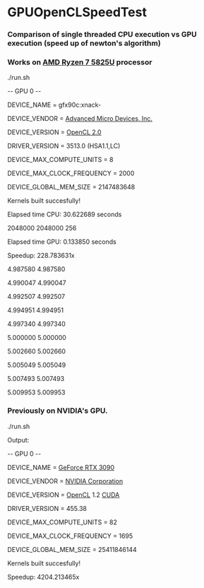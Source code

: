 # GPUOpenCLSpeedTest

### Comparison of single threaded CPU execution vs GPU execution (speed up of newton's algorithm)

### Works on [AMD Ryzen 7 5825U](https://www.amd.com/en/products/apu/amd-ryzen-7-5825u) processor

./run.sh

  -- GPU 0 --
  
  DEVICE_NAME = gfx90c:xnack-
  
  DEVICE_VENDOR = [Advanced Micro Devices, Inc.](https://www.amd.com/)
  
  DEVICE_VERSION = [OpenCL 2.0](https://registry.khronos.org/OpenCL/specs/opencl-2.0.pdf)
  
  DRIVER_VERSION = 3513.0 (HSA1.1,LC)
  
  DEVICE_MAX_COMPUTE_UNITS = 8
  
  DEVICE_MAX_CLOCK_FREQUENCY = 2000
  
  DEVICE_GLOBAL_MEM_SIZE = 2147483648
  
Kernels built succesfully!

Elapsed time CPU: 30.622689 seconds

2048000 2048000 256

Elapsed time GPU: 0.133850 seconds

Speedup: 228.783631x


4.987580 4.987580

4.990047 4.990047

4.992507 4.992507

4.994951 4.994951

4.997340 4.997340

5.000000 5.000000

5.002660 5.002660

5.005049 5.005049

5.007493 5.007493

5.009953 5.009953

### Previously on NVIDIA's GPU.

./run.sh

Output:

  -- GPU 0 --
  
  DEVICE_NAME = [GeForce RTX 3090](https://www.nvidia.com/en-us/geforce/graphics-cards/30-series/rtx-3090/)
  
  DEVICE_VENDOR = [NVIDIA Corporation](https://www.nvidia.com/)
  
  DEVICE_VERSION = [OpenCL](https://www.khronos.org/registry/OpenCL/) 1.2 [CUDA](https://developer.nvidia.com/cuda-zone)
  
  DRIVER_VERSION = 455.38
  
  DEVICE_MAX_COMPUTE_UNITS = 82
  
  DEVICE_MAX_CLOCK_FREQUENCY = 1695
  
  DEVICE_GLOBAL_MEM_SIZE = 25411846144
  
Kernels built succesfully!

Speedup: 4204.213465x
